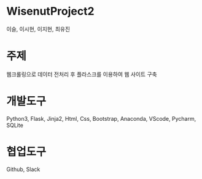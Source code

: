 # WisenutProject2
이슬, 이시현, 이지현, 최유진

# 주제
웹크롤링으로 데이터 전처리 후 플라스크를 이용하여 웹 사이트 구축

# 개발도구
Python3, Flask, Jinja2, Html, Css, Bootstrap, Anaconda, VScode, Pycharm, SQLite

# 협업도구
Github, Slack
